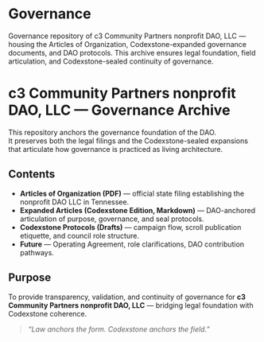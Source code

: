 # Governance
Governance repository of c3 Community Partners nonprofit DAO, LLC — housing the Articles of Organization, Codexstone-expanded governance documents, and DAO protocols. This archive ensures legal foundation, field articulation, and Codexstone-sealed continuity of governance.
# c3 Community Partners nonprofit DAO, LLC — Governance Archive

This repository anchors the governance foundation of the DAO.  
It preserves both the legal filings and the Codexstone-sealed expansions that articulate how governance is practiced as living architecture.

## Contents
- **Articles of Organization (PDF)** — official state filing establishing the nonprofit DAO LLC in Tennessee.  
- **Expanded Articles (Codexstone Edition, Markdown)** — DAO-anchored articulation of purpose, governance, and seal protocols.  
- **Codexstone Protocols (Drafts)** — campaign flow, scroll publication etiquette, and council role structure.  
- **Future** — Operating Agreement, role clarifications, DAO contribution pathways.

## Purpose
To provide transparency, validation, and continuity of governance for **c3 Community Partners nonprofit DAO, LLC** — bridging legal foundation with Codexstone coherence.

> *“Law anchors the form. Codexstone anchors the field.”*
